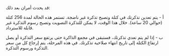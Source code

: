 قد يحدث أمران بعد ذلك:

أ - يتم تعدين تذكرتك في كتلة وتصبح تذكرة غير ناضجة. تستمر هذه الحالة لمدة 256 كتلة (حوالي 20 ساعة). خلال هذا الوقت، لا يمكن للتذكرة التصويت وتصبح رسوم التذكرة غير قابلة للاسترداد.

ب - إذا لم يتم تعدي تذكرتك، فستبقى في مجمع الذاكرة حتى يرتفع سعر التذكرة أو يصل ارتفاع الكتلة إلى تاريخ انتهاء صلاحية تذكرتك. في هذه المرحلة، يتم إرجاع كل من سعر التذكرة ورسوم التذكرة.
